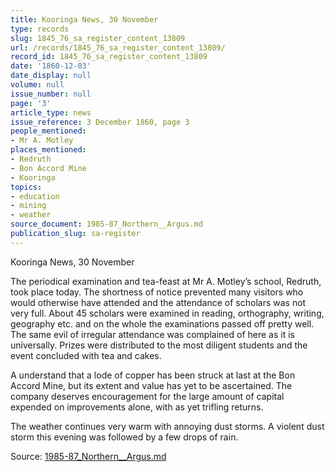 ```yaml
---
title: Kooringa News, 30 November
type: records
slug: 1845_76_sa_register_content_13809
url: /records/1845_76_sa_register_content_13809/
record_id: 1845_76_sa_register_content_13809
date: '1860-12-03'
date_display: null
volume: null
issue_number: null
page: '3'
article_type: news
issue_reference: 3 December 1860, page 3
people_mentioned:
- Mr A. Motley
places_mentioned:
- Redruth
- Bon Accord Mine
- Kooringa
topics:
- education
- mining
- weather
source_document: 1985-87_Northern__Argus.md
publication_slug: sa-register
---
```


Kooringa News, 30 November

The periodical examination and tea-feast at Mr A. Motley’s school, Redruth, took place today.  The shortness of notice prevented many visitors who would otherwise have attended and the attendance of scholars was not very full.  About 45 scholars were examined in reading, orthography, writing, geography etc. and on the whole the examinations passed off pretty well.  The same evil of irregular attendance was complained of here as it is universally.  Prizes were distributed to the most diligent students and the event concluded with tea and cakes.

A understand that a lode of copper has been struck at last at the Bon Accord Mine, but its extent and value has yet to be ascertained.  The company deserves encouragement for the large amount of capital expended on improvements alone, with as yet trifling returns.

The weather continues very warm with annoying dust storms.  A violent dust storm this evening was followed by a few drops of rain.

Source: [1985-87_Northern__Argus.md](/downloads/markdown/1985-87_Northern__Argus.md)
